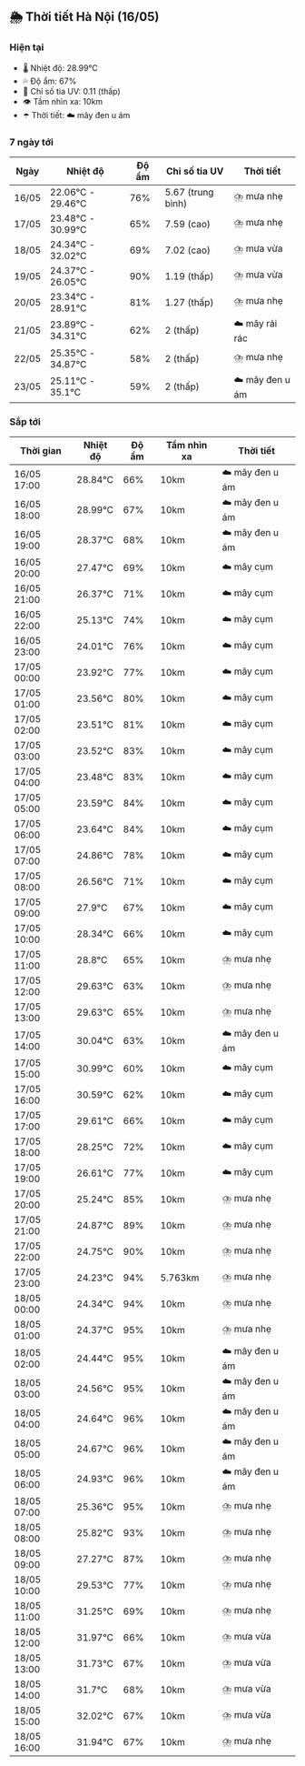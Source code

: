 ## 🌦️ Thời tiết Hà Nội (16/05)

### Hiện tại

- 🌡️ Nhiệt độ: 28.99℃
- 💦 Độ ẩm: 67%
- 🌟 Chỉ số tia UV: 0.11 (thấp)
- 👁️ Tầm nhìn xa: 10km
- ☂️ Thời tiết: ☁️ mây đen u ám

### 7 ngày tới

| Ngày | Nhiệt độ | Độ ẩm | Chỉ số tia UV | Thời tiết |
| --- | --- | --- | --- | --- |
| 16/05 | 22.06℃ - 29.46℃ | 76% | 5.67 (trung bình) | ⛈️ mưa nhẹ |
| 17/05 | 23.48℃ - 30.99℃ | 65% | 7.59 (cao) | ⛈️ mưa nhẹ |
| 18/05 | 24.34℃ - 32.02℃ | 69% | 7.02 (cao) | ⛈️ mưa vừa |
| 19/05 | 24.37℃ - 26.05℃ | 90% | 1.19 (thấp) | ⛈️ mưa vừa |
| 20/05 | 23.34℃ - 28.91℃ | 81% | 1.27 (thấp) | ⛈️ mưa nhẹ |
| 21/05 | 23.89℃ - 34.31℃ | 62% | 2 (thấp) | ☁️ mây rải rác |
| 22/05 | 25.35℃ - 34.87℃ | 58% | 2 (thấp) | ⛈️ mưa nhẹ |
| 23/05 | 25.11℃ - 35.1℃ | 59% | 2 (thấp) | ☁️ mây đen u ám |

### Sắp tới

| Thời gian | Nhiệt độ | Độ ẩm | Tầm nhìn xa | Thời tiết |
| --- | --- | --- | --- | --- |
| 16/05 17:00 | 28.84℃ | 66% | 10km | ☁️ mây đen u ám |
| 16/05 18:00 | 28.99℃ | 67% | 10km | ☁️ mây đen u ám |
| 16/05 19:00 | 28.37℃ | 68% | 10km | ☁️ mây đen u ám |
| 16/05 20:00 | 27.47℃ | 69% | 10km | ☁️ mây cụm |
| 16/05 21:00 | 26.37℃ | 71% | 10km | ☁️ mây cụm |
| 16/05 22:00 | 25.13℃ | 74% | 10km | ☁️ mây cụm |
| 16/05 23:00 | 24.01℃ | 76% | 10km | ☁️ mây cụm |
| 17/05 00:00 | 23.92℃ | 77% | 10km | ☁️ mây cụm |
| 17/05 01:00 | 23.56℃ | 80% | 10km | ☁️ mây cụm |
| 17/05 02:00 | 23.51℃ | 81% | 10km | ☁️ mây cụm |
| 17/05 03:00 | 23.52℃ | 83% | 10km | ☁️ mây cụm |
| 17/05 04:00 | 23.48℃ | 83% | 10km | ☁️ mây cụm |
| 17/05 05:00 | 23.59℃ | 84% | 10km | ☁️ mây cụm |
| 17/05 06:00 | 23.64℃ | 84% | 10km | ☁️ mây cụm |
| 17/05 07:00 | 24.86℃ | 78% | 10km | ☁️ mây cụm |
| 17/05 08:00 | 26.56℃ | 71% | 10km | ☁️ mây cụm |
| 17/05 09:00 | 27.9℃ | 67% | 10km | ☁️ mây cụm |
| 17/05 10:00 | 28.34℃ | 66% | 10km | ☁️ mây cụm |
| 17/05 11:00 | 28.8℃ | 65% | 10km | ⛈️ mưa nhẹ |
| 17/05 12:00 | 29.63℃ | 63% | 10km | ⛈️ mưa nhẹ |
| 17/05 13:00 | 29.63℃ | 65% | 10km | ⛈️ mưa nhẹ |
| 17/05 14:00 | 30.04℃ | 63% | 10km | ☁️ mây đen u ám |
| 17/05 15:00 | 30.99℃ | 60% | 10km | ☁️ mây cụm |
| 17/05 16:00 | 30.59℃ | 62% | 10km | ☁️ mây cụm |
| 17/05 17:00 | 29.61℃ | 66% | 10km | ☁️ mây cụm |
| 17/05 18:00 | 28.25℃ | 72% | 10km | ☁️ mây cụm |
| 17/05 19:00 | 26.61℃ | 77% | 10km | ☁️ mây cụm |
| 17/05 20:00 | 25.24℃ | 85% | 10km | ⛈️ mưa nhẹ |
| 17/05 21:00 | 24.87℃ | 89% | 10km | ⛈️ mưa nhẹ |
| 17/05 22:00 | 24.75℃ | 90% | 10km | ⛈️ mưa nhẹ |
| 17/05 23:00 | 24.23℃ | 94% | 5.763km | ⛈️ mưa nhẹ |
| 18/05 00:00 | 24.34℃ | 94% | 10km | ⛈️ mưa nhẹ |
| 18/05 01:00 | 24.37℃ | 95% | 10km | ⛈️ mưa nhẹ |
| 18/05 02:00 | 24.44℃ | 95% | 10km | ☁️ mây đen u ám |
| 18/05 03:00 | 24.56℃ | 95% | 10km | ☁️ mây đen u ám |
| 18/05 04:00 | 24.64℃ | 96% | 10km | ☁️ mây đen u ám |
| 18/05 05:00 | 24.67℃ | 96% | 10km | ☁️ mây đen u ám |
| 18/05 06:00 | 24.93℃ | 96% | 10km | ☁️ mây đen u ám |
| 18/05 07:00 | 25.36℃ | 95% | 10km | ⛈️ mưa nhẹ |
| 18/05 08:00 | 25.82℃ | 93% | 10km | ⛈️ mưa nhẹ |
| 18/05 09:00 | 27.27℃ | 87% | 10km | ⛈️ mưa nhẹ |
| 18/05 10:00 | 29.53℃ | 77% | 10km | ⛈️ mưa nhẹ |
| 18/05 11:00 | 31.25℃ | 69% | 10km | ⛈️ mưa nhẹ |
| 18/05 12:00 | 31.97℃ | 66% | 10km | ⛈️ mưa vừa |
| 18/05 13:00 | 31.73℃ | 67% | 10km | ⛈️ mưa vừa |
| 18/05 14:00 | 31.7℃ | 68% | 10km | ⛈️ mưa vừa |
| 18/05 15:00 | 32.02℃ | 67% | 10km | ⛈️ mưa vừa |
| 18/05 16:00 | 31.94℃ | 67% | 10km | ⛈️ mưa nhẹ |
